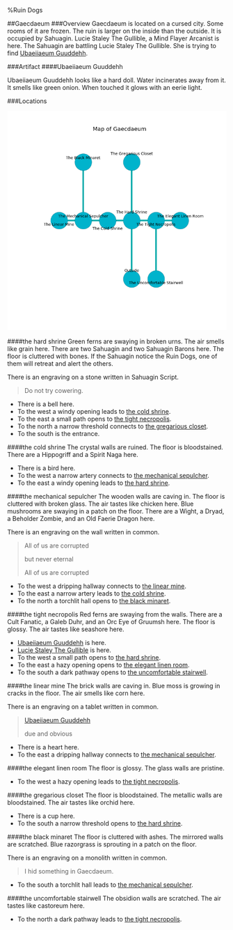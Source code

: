 %Ruin Dogs

##Gaecdaeum
###Overview
Gaecdaeum is located on a cursed city. Some rooms of it are frozen. The ruin is larger on the inside than the outside. It is occupied by Sahuagin. <a name="Lucie-Staley-The-Gullible"></a>Lucie Staley The Gullible, a Mind Flayer Arcanist is here. The Sahuagin are battling Lucie Staley The Gullible. She  is trying to find [Ubaeiiaeum Guuddehh](#Ubaeiiaeum-Guuddehh). 



###Artifact
####<a name="Ubaeiiaeum-Guuddehh"></a>Ubaeiiaeum Guuddehh


Ubaeiiaeum Guuddehh looks like a hard doll. Water incinerates away from it. It smells like green onion. When touched it glows with an eerie light. 





###Locations


![](../v2/images/Gaecdaeum.png)

####<a name="the-hard-shrine"></a>the hard shrine
Green ferns are swaying in broken urns. The air smells like grain here. There are two Sahuagin and two Sahuagin Barons here. The floor is cluttered with bones. If the Sahuagin notice the Ruin Dogs, one of them will retreat and alert the others. 

There is an engraving on a stone written in Sahuagin Script. 

> Do not try cowering.
>


* There is a bell here.
* To the west a windy opening leads to [the cold shrine](#the-cold-shrine).
* To the east a small path opens to [the tight necropolis](#the-tight-necropolis).
* To the north a narrow threshold connects to [the gregarious closet](#the-gregarious-closet).
* To the south is the entrance.


####<a name="the-cold-shrine"></a>the cold shrine
The crystal walls are ruined. The floor is bloodstained. There are a Hippogriff and a Spirit Naga here. 



* There is a bird here.
* To the west a narrow artery connects to [the mechanical sepulcher](#the-mechanical-sepulcher).
* To the east a windy opening leads to [the hard shrine](#the-hard-shrine).


####<a name="the-mechanical-sepulcher"></a>the mechanical sepulcher
The wooden walls are caving in. The floor is cluttered with broken glass. The air tastes like chicken here. Blue mushrooms are swaying in a patch on the floor. There are a Wight, a Dryad, a Beholder Zombie, and an Old Faerie Dragon here. 

There is an engraving on the wall written in common. 

> All of us are corrupted
>
> but never eternal
>
> All of us are corrupted
>


* To the west a dripping hallway connects to [the linear mine](#the-linear-mine).
* To the east a narrow artery leads to [the cold shrine](#the-cold-shrine).
* To the north a torchlit hall opens to [the black minaret](#the-black-minaret).


####<a name="the-tight-necropolis"></a>the tight necropolis
Red ferns are swaying from the walls. There are a Cult Fanatic, a Galeb Duhr, and an Orc Eye of Gruumsh here. The floor is glossy. The air tastes like seashore here. 



* [Ubaeiiaeum Guuddehh](#Ubaeiiaeum-Guuddehh) is here.
* [Lucie Staley The Gullible](#Lucie-Staley-The-Gullible) is here.
* To the west a small path opens to [the hard shrine](#the-hard-shrine).
* To the east a hazy opening opens to [the elegant linen room](#the-elegant-linen-room).
* To the south a dark pathway opens to [the uncomfortable stairwell](#the-uncomfortable-stairwell).


####<a name="the-linear-mine"></a>the linear mine
The brick walls are caving in. Blue moss is growing in cracks in the floor. The air smells like corn here. 

There is an engraving on a tablet written in common. 

> [Ubaeiiaeum Guuddehh](#Ubaeiiaeum-Guuddehh)
>
> due and obvious
>


* There is a heart here.
* To the east a dripping hallway connects to [the mechanical sepulcher](#the-mechanical-sepulcher).


####<a name="the-elegant-linen-room"></a>the elegant linen room
The floor is glossy. The glass walls are pristine. 



* To the west a hazy opening leads to [the tight necropolis](#the-tight-necropolis).


####<a name="the-gregarious-closet"></a>the gregarious closet
The floor is bloodstained. The metallic walls are bloodstained. The air tastes like orchid here. 



* There is a cup here.
* To the south a narrow threshold opens to [the hard shrine](#the-hard-shrine).


####<a name="the-black-minaret"></a>the black minaret
The floor is cluttered with ashes. The mirrored walls are scratched. Blue razorgrass is sprouting in a patch on the floor. 

There is an engraving on a monolith written in common. 

> I hid something in Gaecdaeum.
>


* To the south a torchlit hall leads to [the mechanical sepulcher](#the-mechanical-sepulcher).


####<a name="the-uncomfortable-stairwell"></a>the uncomfortable stairwell
The obsidion walls are scratched. The air tastes like castoreum here. 



* To the north a dark pathway leads to [the tight necropolis](#the-tight-necropolis).



